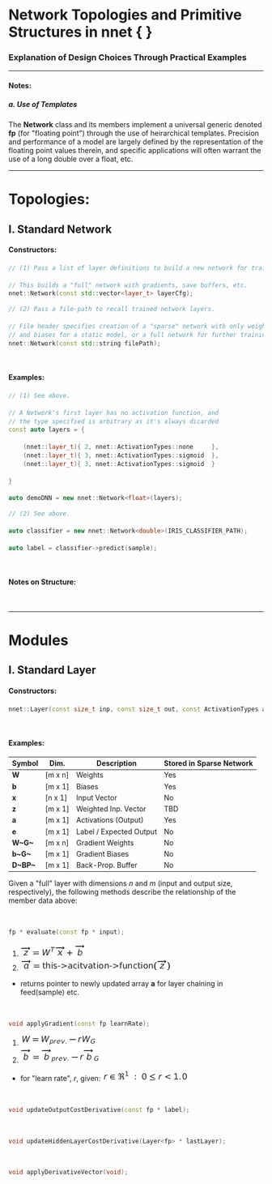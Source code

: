 # Network Topologies and Primitive Structures in nnet \{ }
### Explanation of Design Choices Through Practical Examples

- - -

#### Notes:

##### a. Use of Templates

The **Network** class and its members implement a universal generic denoted **fp** (for "floating point") through the use of heirarchical templates. Precision and performance of a model are largely defined by the representation of the floating point values therein, and specific applications will often warrant the use of a long double over a float, etc.

- - -
# Topologies:

## I. Standard Network

#### Constructors:

```cpp
// (1) Pass a list of layer definitions to build a new network for training. 

// This builds a "full" network with gradients, save buffers, etc.
nnet::Network(const std::vector<layer_t> layerCfg);
```


```cpp
// (2) Pass a file-path to recall trained network layers.

// File header specifies creation of a "sparse" network with only weights
// and biases for a static model, or a full network for further training.
nnet::Network(const std::string filePath);
```

<br>

#### Examples:

```cpp
// (1) See above.

// A Network's first layer has no activation function, and
// the type specified is arbitrary as it's always dicarded
const auto layers = {

    (nnet::layer_t){ 2, nnet::ActivationTypes::none     },
    (nnet::layer_t){ 3, nnet::ActivationTypes::sigmoid  },
    (nnet::layer_t){ 3, nnet::ActivationTypes::sigmoid  } 

}

auto demoDNN = new nnet::Network<float>(layers);
```
```cpp
// (2) See above.

auto classifier = new nnet::Network<double>(IRIS_CLASSIFIER_PATH);

auto label = classifier->predict(sample);
```

<br>

#### Notes on Structure:

<br>

- - -

# Modules

## I. Standard Layer

#### Constructors:

```cpp
nnet::Layer(const size_t inp, const size_t out, const ActivationTypes afn);
```

<br>

#### Examples:

| Symbol   | Dim.  | Description            | Stored in Sparse Network |
|----------|-------|------------------------|--------------------------|
| **W**    |[m x n]| Weights                | Yes
| **b**    |[m x 1]| Biases                 | Yes
| **x**    |[n x 1]| Input Vector           | No
| **z**    |[m x 1]| Weighted Inp. Vector   | TBD
| **a**    |[m x 1]| Activations (Output)   | Yes
| **e**    |[m x 1]| Label / Expected Output| No
| **W~G~** |[m x n]| Gradient Weights       | No
| **b~G~** |[m x 1]| Gradient Biases        | No
| **D~BP~**|[m x 1]| Back-Prop. Buffer      | No

Given a "full" layer with dimensions *n* and *m* (input and output size, respectively), 
the following methods describe the relationship of the member data above:

<br>

```cpp
fp * evaluate(const fp * input);
```
1.  ![weighted_inputs](resources/weighted_inputs.png) 
2.  ![activation_step](resources/activation_step.png)
- returns pointer to newly updated array **a** for layer chaining in feed(sample) etc.

<br>

```cpp
void applyGradient(const fp learnRate);
```
1.  ![scale_gradient_W](resources/scale_gradient_W.png)
2.  ![scale_gradient_b](resources/scale_gradient_b.png)
- for "learn rate", *r*, given: ![learn_rate_def](resources/learn_rate_def.png)

<br>

```cpp
void updateOutputCostDerivative(const fp * label);
```

<br>

```cpp
void updateHiddenLayerCostDerivative(Layer<fp> * lastLayer);
```

<br>

```cpp
void applyDerivativeVector(void);
```